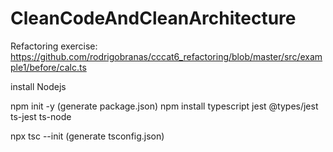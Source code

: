 # CleanCodeAndCleanArchitecture


Refactoring exercise:
https://github.com/rodrigobranas/cccat6_refactoring/blob/master/src/example1/before/calc.ts

install Nodejs

npm init -y (generate package.json)
npm install typescript jest @types/jest ts-jest ts-node

npx tsc --init (generate tsconfig.json)
